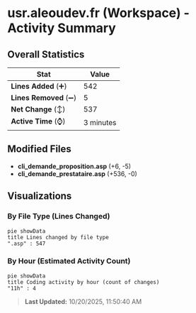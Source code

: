 # usr.aleoudev.fr (Workspace) - Activity Summary 

## Overall Statistics

| Stat                   | Value                                                             |
| ---------------------- | ----------------------------------------------------------------- |
| **Lines Added** (➕)   | 542                                          |
| **Lines Removed** (➖) | 5                                        |
| **Net Change** (↕)    | 537                |
| **Active Time** (⌚)   | 3 minutes |


## Modified Files
- **cli_demande_proposition.asp** (+6, -5)
- **cli_demande_prestataire.asp** (+536, -0)

## Visualizations

### By File Type (Lines Changed)

```mermaid
pie showData
title Lines changed by file type
".asp" : 547
```

### By Hour (Estimated Activity Count)

```mermaid
pie showData
title Coding activity by hour (count of changes)
"11h" : 4
```


> **Last Updated:** 10/20/2025, 11:50:40 AM